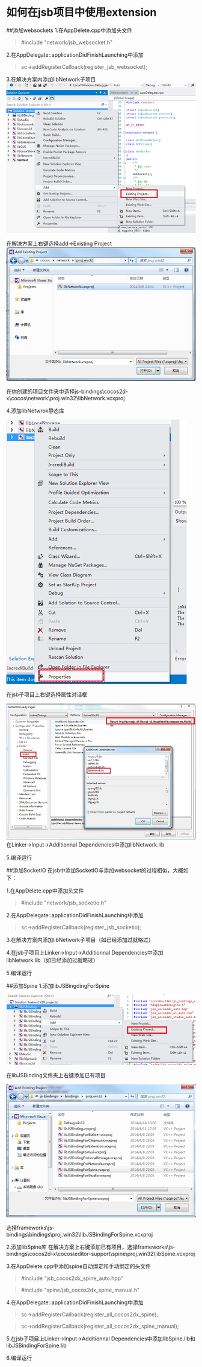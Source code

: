 # 如何在jsb项目中使用extension
##添加websockets
1.在AppDelete.cpp中添加头文件
>\#include "network/jsb_websocket.h"

2.在AppDelegate::applicationDidFinishLaunching中添加
>sc->addRegisterCallback(register_jsb_websocket);

3.在解决方案内添加libNetwork子项目
![](.\res\1.png)

在解决方案上右键选择add->Existing Project
![](.\res\2.png)

在你创建的项目文件夹中选择js-bindings\cocos2d-x\cocos\network\proj.win32\libNetwork.vcxproj

4.添加libNetwrok静态库

![](.\res\3.png)

在jsb子项目上右键选择属性对话框

![](.\res\4.png)
在Linker->Input->Additionnal Dependencies中添加libNetwork.lib

5.编译运行

##添加SocketIO
在jsb中添加SocketIO与添加websocket的过程相似，大概如下：

1.在AppDelete.cpp中添加头文件
>\#include "network/jsb_socketio.h"

2.在AppDelegate::applicationDidFinishLaunching中添加
>sc->addRegisterCallback(register_jsb_socketio);

3.在解决方案内添加libNetwork子项目（如已经添加过就略过）

4.在jsb子项目上Linker->Input->Additionnal Dependencies中添加libNetwork.lib（如已经添加过就略过）

5.编译运行

##添加Spine
1.添加libJSBingdingForSpine

![](.\res\5.png)

在libJSBinding文件夹上右键添加已有项目

![](.\res\6.png)

选择frameworks\js-bindings\bindings\proj.win32\libJSBindingForSpine.vcxproj

2.添加libSpine库
在解决方案上右键添加已有项目，选择frameworks\js-bindings\cocos2d-x\cocos\editor-support\spine\proj.win32\libSpine.vcxproj

3.在AppDelete.cpp中添加spine自动绑定和手动绑定的头文件
>\#include "jsb_cocos2dx_spine_auto.hpp"

>\#include "spine/jsb_cocos2dx_spine_manual.h"

4.在AppDelegate::applicationDidFinishLaunching中添加
>sc->addRegisterCallback(register_all_cocos2dx_spine);

>sc->addRegisterCallback(register_all_cocos2dx_spine_manual);

5.在jsb子项目上Linker->Input->Additionnal Dependencies中添加libSpine.lib和libJSBindingForSpine.lib

6.编译运行